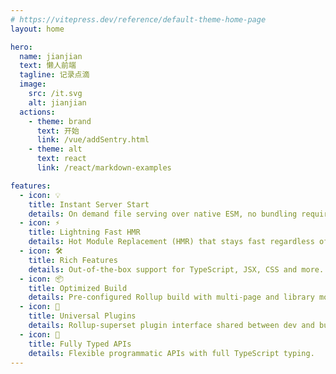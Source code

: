 ```yaml
---
# https://vitepress.dev/reference/default-theme-home-page
layout: home

hero:
  name: jianjian
  text: 懒人前端
  tagline: 记录点滴
  image:
    src: /it.svg
    alt: jianjian
  actions:
    - theme: brand
      text: 开始
      link: /vue/addSentry.html
    - theme: alt
      text: react
      link: /react/markdown-examples

features:
  - icon: 💡
    title: Instant Server Start
    details: On demand file serving over native ESM, no bundling required!
  - icon: ⚡️
    title: Lightning Fast HMR
    details: Hot Module Replacement (HMR) that stays fast regardless of app size.
  - icon: 🛠️
    title: Rich Features
    details: Out-of-the-box support for TypeScript, JSX, CSS and more.
  - icon: 📦
    title: Optimized Build
    details: Pre-configured Rollup build with multi-page and library mode support.
  - icon: 🔩
    title: Universal Plugins
    details: Rollup-superset plugin interface shared between dev and build.
  - icon: 🔑
    title: Fully Typed APIs
    details: Flexible programmatic APIs with full TypeScript typing.
---
```


